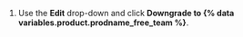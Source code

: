 1. Use the **Edit** drop-down and click **Downgrade to {% data variables.product.prodname_free_team %}**.

